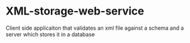 # XML-storage-web-service
Client side applicaiton that validates an xml file against a schema and a server which stores it in a database
